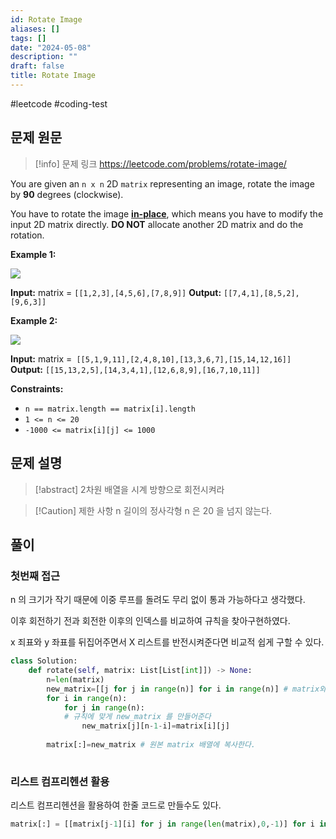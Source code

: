 ```yaml
---
id: Rotate Image
aliases: []
tags: []
date: "2024-05-08"
description: ""
draft: false
title: Rotate Image
---
```


#leetcode #coding-test 

## 문제 원문

>[!info] 문제 링크
>https://leetcode.com/problems/rotate-image/

You are given an `n x n` 2D `matrix` representing an image, rotate the image by **90** degrees (clockwise).

You have to rotate the image [**in-place**](https://en.wikipedia.org/wiki/In-place_algorithm), which means you have to modify the input 2D matrix directly. **DO NOT** allocate another 2D matrix and do the rotation.

**Example 1:**

![](https://assets.leetcode.com/uploads/2020/08/28/mat1.jpg)

**Input:** matrix = `[[1,2,3],[4,5,6],[7,8,9]]`
**Output:** `[[7,4,1],[8,5,2],[9,6,3]]`

**Example 2:**

![](https://assets.leetcode.com/uploads/2020/08/28/mat2.jpg)

**Input:** matrix =` [[5,1,9,11],[2,4,8,10],[13,3,6,7],[15,14,12,16]]`
**Output:** `[[15,13,2,5],[14,3,4,1],[12,6,8,9],[16,7,10,11]]`

**Constraints:**

- `n == matrix.length == matrix[i].length`
- `1 <= n <= 20`
- `-1000 <= matrix[i][j] <= 1000`

## 문제 설명

>[!abstract]
>2차원 배열을 시계 방향으로 회전시켜라

>[!Caution] 제한 사항
>n 길이의 정사각형
>n 은 20 을 넘지 않는다.

## 풀이

### 첫번째 접근

n 의 크기가 작기 때문에 이중 루프를 돌려도 무리 없이 통과 가능하다고 생각했다.

이후 회전하기 전과 회전한 이후의 인덱스를 비교하여 규칙을 찾아구현하였다.

x 죄표와 y 좌표를 뒤집어주면서 X 리스트를 반전시켜준다면  비교적 쉽게 구할 수 있다.

```python
class Solution:
	def rotate(self, matrix: List[List[int]]) -> None:
		n=len(matrix)
		new_matrix=[[j for j in range(n)] for i in range(n)] # matrix와 똑같은 크기의 2차배열을 만들어준다.
		for i in range(n):
			for j in range(n):
			# 규칙에 맞게 new_matrix 를 만들어준다
				new_matrix[j][n-1-i]=matrix[i][j]
				
		matrix[:]=new_matrix # 원본 matrix 배열에 복사한다.
		
```

### 리스트 컴프리헨션 활용

리스트 컴프리헨션을 활용하여 한줄 코드로 만들수도 있다.

```python
matrix[:] = [[matrix[j-1][i] for j in range(len(matrix),0,-1)] for i in range(len(matrix))]

```
